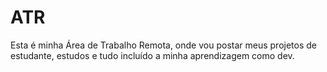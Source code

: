 # ATR
Esta é minha Área de Trabalho Remota, onde vou postar meus projetos de estudante, estudos e tudo incluído a minha aprendizagem como dev.
